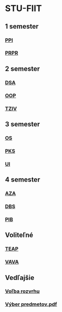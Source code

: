 # STU-FIIT

## 1 semester

### [PPI](Princípy%20počítačového%20inžinierstva)
### [PRPR](Procedurálne%20programovanie)

## 2 semester

### [DSA](Datové%20štruktúry%20a%20algoritmy)
### [OOP](Objektovo-orientované%20programovanie)
### [TZIV](Teoretické%20základy%20informatických%20vied)

## 3 semester

### [OS](Operačné%20systémy)
### [PKS](Počítačové%20a%20komunikačné%20siete)
### [UI](Umelá%20inteligencia)

## 4 semester

### [AZA](Analýza%20a%20zložitosť%20algoritmov)
### [DBS](Databázové%20systémy)
### [PIB](Princípy%20informačnej%20bezpečnosti)

## Voliteľné

### [TEAP](Tvorba%20efektivnych%20algoritmov%20a%20programov)
### [VAVA](Vývoj%20aplikácií%20s%20viacvrstvovou%20architektúrou)

## Vedľajšie

### [Voľba rozvrhu](Voľba%20rozvrhu.pdf)
### [Výber predmetov.pdf](Výber%20predmetov.pdf)
